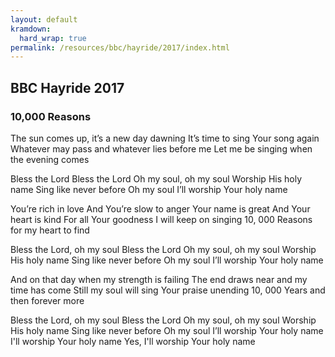 ```yaml
---
layout: default
kramdown:
  hard_wrap: true
permalink: /resources/bbc/hayride/2017/index.html
---
```


## BBC Hayride 2017

### 10,000 Reasons

The sun comes up, it’s a new day dawning
It’s time to sing Your song again
Whatever may pass and whatever lies before me
Let me be singing when the evening comes

Bless the Lord
Bless the Lord
Oh my soul, oh my soul
Worship His holy name
Sing like never before
Oh my soul
I’ll worship Your holy name

You’re rich in love
And You’re slow to anger
Your name is great
And Your heart is kind
For all Your goodness
I will keep on singing
10, 000 Reasons for my heart to find

Bless the Lord, oh my soul
Bless the Lord
Oh my soul, oh my soul
Worship His holy name
Sing like never before
Oh my soul
I’ll worship Your holy name

And on that day when my strength is failing
The end draws near and my time has come
Still my soul will sing Your praise unending
10, 000 Years and then forever more

Bless the Lord, oh my soul
Bless the Lord
Oh my soul, oh my soul
Worship His holy name
Sing like never before
Oh my soul
I’ll worship Your holy name
I'll worship Your holy name
Yes, I'll worship Your holy name

